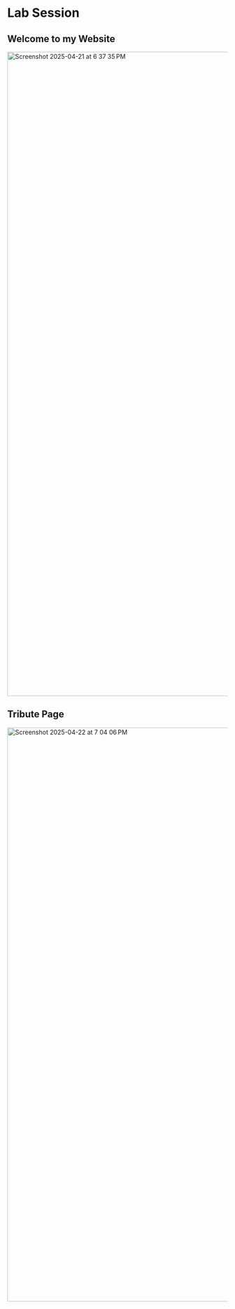 <h1>Lab Session</h1>
<h2>Welcome to my Website</h2>
<img width="1470" alt="Screenshot 2025-04-21 at 6 37 35 PM" src="https://github.com/user-attachments/assets/03b62722-67b1-4169-a4d2-3f7ea64c6e21" />

<h2>Tribute Page</h2>
<img width="1310" alt="Screenshot 2025-04-22 at 7 04 06 PM" src="https://github.com/user-attachments/assets/9b585769-d713-42e7-8301-f3fac51c4b93" />
